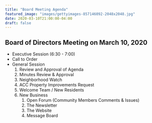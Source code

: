 ```yaml
---
title: "Board Meeting Agenda"
featured_image: "images/gettyimages-857146092-2048x2048.jpg"
date: 2020-03-10T21:00:00-04:00
draft: false
---
```

## Board of Directors Meeting on March 10, 2020
* Executive Session (6:30 - 7:00)
* Call to Order
* General Session
  1. Review and Approval of Agenda
  2. Minutes Review & Approval
  3. Neighborhood Watch
  4. ACC Property Improvements Request
  5. Welcome Team / New Residents
  6. New Business
     1. Open Forum (Community Members Comments & Issues)
     2. The Newsletter
     3. The Website
     4. Message Board
